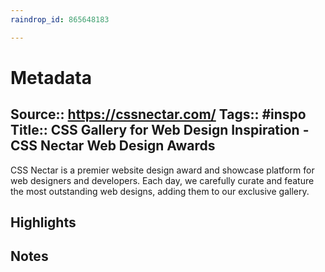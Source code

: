 ```yaml
---
raindrop_id: 865648183

---
```


# Metadata
Source:: https://cssnectar.com/
Tags:: #inspo
Title:: CSS Gallery for Web Design Inspiration - CSS Nectar Web Design Awards
---

CSS Nectar is a premier website design award and showcase platform for web designers and developers. Each day, we carefully curate and feature the most outstanding web designs, adding them to our exclusive gallery.

## Highlights
## Notes
